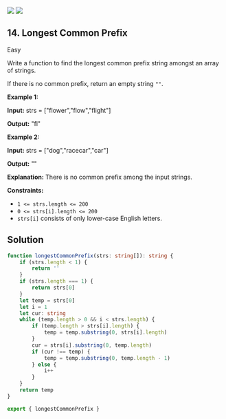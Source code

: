 [![](https://img.shields.io/github/stars/LeetCode-Top-Interview-150/LeetCode-Top-Interview-150?label=Stars&style=flat-square)](https://github.com/LeetCode-Top-Interview-150/LeetCode-Top-Interview-150)
[![](https://img.shields.io/github/forks/LeetCode-Top-Interview-150/LeetCode-Top-Interview-150?label=Fork%20me%20on%20GitHub%20&style=flat-square)](https://github.com/LeetCode-Top-Interview-150/LeetCode-Top-Interview-150/fork)

## 14\. Longest Common Prefix

Easy

Write a function to find the longest common prefix string amongst an array of strings.

If there is no common prefix, return an empty string `""`.

**Example 1:**

**Input:** strs = ["flower","flow","flight"]

**Output:** "fl" 

**Example 2:**

**Input:** strs = ["dog","racecar","car"]

**Output:** ""

**Explanation:** There is no common prefix among the input strings. 

**Constraints:**

*   `1 <= strs.length <= 200`
*   `0 <= strs[i].length <= 200`
*   `strs[i]` consists of only lower-case English letters.

## Solution

```typescript
function longestCommonPrefix(strs: string[]): string {
    if (strs.length < 1) {
        return ''
    }
    if (strs.length === 1) {
        return strs[0]
    }
    let temp = strs[0]
    let i = 1
    let cur: string
    while (temp.length > 0 && i < strs.length) {
        if (temp.length > strs[i].length) {
            temp = temp.substring(0, strs[i].length)
        }
        cur = strs[i].substring(0, temp.length)
        if (cur !== temp) {
            temp = temp.substring(0, temp.length - 1)
        } else {
            i++
        }
    }
    return temp
}

export { longestCommonPrefix }
```